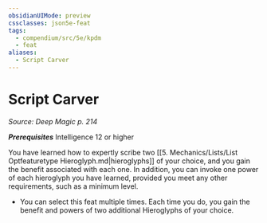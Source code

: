 ```yaml
---
obsidianUIMode: preview
cssclasses: json5e-feat
tags:
  - compendium/src/5e/kpdm
  - feat
aliases:
  - Script Carver
---
```

# Script Carver
*Source: Deep Magic p. 214*  

***Prerequisites*** Intelligence 12 or higher

You have learned how to expertly scribe two [[5. Mechanics/Lists/List Optfeaturetype Hieroglyph.md\|hieroglyphs]] of your choice, and you gain the benefit associated with each one. In addition, you can invoke one power of each hieroglyph you have learned, provided you meet any other requirements, such as a minimum level.

- You can select this feat multiple times. Each time you do, you gain the benefit and powers of two additional Hieroglyphs of your choice.
